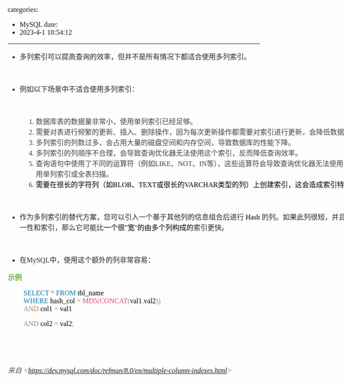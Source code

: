 categories:
- MySQL
date:
- 2023-4-1 10:54:12
---

<body lang=zh-CN style='font-family:"Microsoft YaHei UI";font-size:12.0pt'>
<!--StartFragment-->

<div style='direction:ltr;border-width:100%'>

<div style='direction:ltr;margin-top:0in;margin-left:0in;width:9.2055in'>

<div style='direction:ltr;margin-top:0in;margin-left:0in;width:9.2055in'>

<ul type=disc style='direction:ltr;unicode-bidi:embed;margin-top:0in;
 margin-bottom:0in'>
 <li style='margin-top:0;margin-bottom:0;vertical-align:middle;color:#24292E'><span
     style='font-family:"Microsoft YaHei UI";font-size:12.0pt'>多列索引可以提高查询的效率，但并不是所有情况下都适合使用多列索引。</span></li>
</ul>

<p style='margin-left:.375in;font-family:"Comic Sans MS";font-size:
12.0pt;color:#24292E'>&nbsp;</p>

<ul type=disc style='direction:ltr;unicode-bidi:embed;margin-top:0in;
 margin-bottom:0in'>
 <li style='margin-top:0;margin-bottom:0;vertical-align:middle;color:#24292E'><span
     style='font-family:"Microsoft YaHei UI";font-size:12.0pt'>例如以下场景中不适合使用多列索引：</span></li>
</ul>

<p style='margin-left:.375in;font-family:"Comic Sans MS";font-size:
12.0pt;color:#24292E'>&nbsp;</p>

<ol type=1 style='direction:ltr;unicode-bidi:embed;margin-top:0in;margin-bottom:
 0in;font-family:"Comic Sans MS";font-size:12.0pt;font-weight:normal;
 font-style:normal;margin-left:37px'>
 <li value=1 style='margin-top:0;margin-bottom:0;vertical-align:middle;
     color:#444444'><span style='font-family:"Microsoft YaHei UI";font-size:
     12.0pt;font-weight:normal;font-style:normal;font-family:"Microsoft YaHei UI";
     font-size:12.0pt'>数据库表的数据量非常小，使用单列索引已经足够。</span></li>
 <li style='margin-top:0;margin-bottom:0;vertical-align:middle;color:#444444'><span
     style='font-family:"Microsoft YaHei UI";font-size:12.0pt'>需要对表进行频繁的更新、插入、删除操作，因为每次更新操作都需要对索引进行更新，会降低数据库的性能。</span></li>
 <li style='margin-top:0;margin-bottom:0;vertical-align:middle;color:#444444'><span
     style='font-family:"Microsoft YaHei UI";font-size:12.0pt'>多列索引的列数过多，会占用大量的磁盘空间和内存空间，导致数据库的性能下降。</span></li>
 <li style='margin-top:0;margin-bottom:0;vertical-align:middle;color:#444444'><span
     style='font-family:"Microsoft YaHei UI";font-size:12.0pt'>多列索引的列顺序不合理，会导致查询优化器无法使用这个索引，反而降低查询效率。</span></li>
 <li style='margin-top:0;margin-bottom:0;vertical-align:middle;color:#444444'><span
     style='font-family:"Microsoft YaHei UI";font-size:12.0pt'>查询语句中使用了不同的运算符（例如</span><span
     style='font-family:"Comic Sans MS";font-size:12.0pt'>LIKE</span><span
     style='font-family:"Microsoft YaHei UI";font-size:12.0pt'>、</span><span
     style='font-family:"Comic Sans MS";font-size:12.0pt'>NOT</span><span
     style='font-family:"Microsoft YaHei UI";font-size:12.0pt'>、</span><span
     style='font-family:"Comic Sans MS";font-size:12.0pt'>IN</span><span
     style='font-family:"Microsoft YaHei UI";font-size:12.0pt'>等），这些运算符会导致查询优化器无法使用多列索引，而使用单列索引或全表扫描。</span></li>
 <li style='margin-top:0;margin-bottom:0;vertical-align:middle;color:#444444'><span
     style='font-family:"Microsoft YaHei UI";font-size:12.0pt;color:black'>需要在很长的字符列（如</span><span
     style='font-family:"Comic Sans MS";font-size:12.0pt;color:black'>BLOB</span><span
     style='font-family:"Microsoft YaHei UI";font-size:12.0pt;color:black'>、</span><span
     style='font-family:"Comic Sans MS";font-size:12.0pt;color:black'>TEXT</span><span
     style='font-family:"Microsoft YaHei UI";font-size:12.0pt;color:black'>或很长的</span><span
     style='font-family:"Comic Sans MS";font-size:12.0pt;color:black'>VARCHAR</span><span
     style='font-family:"Microsoft YaHei UI";font-size:12.0pt;color:black'>类型的列）上创建索引，这会造成索引特别大且慢</span></li>
</ol>

<p style='margin-left:.375in;font-family:"Comic Sans MS";font-size:
12.0pt;color:#24292E'>&nbsp;</p>

<ul type=disc style='direction:ltr;unicode-bidi:embed;margin-top:0in;
 margin-bottom:0in'>
 <li style='margin-top:0;margin-bottom:0;vertical-align:middle;color:#24292E'><span
     style='font-family:"Microsoft YaHei UI";font-size:12.0pt;color:#24292E'
     lang=zh-CN>作为多列索引的替代方案，您可以引入一个基于其他列的信息组合后进行</span><span style='font-family:
     "Comic Sans MS";font-size:12.0pt;color:#24292E' lang=en-US> </span><span
     style='font-family:"Comic Sans MS";font-size:12.0pt;color:black'
     lang=zh-CN>Hash</span><span style='font-family:"Comic Sans MS";font-size:
     12.0pt;color:#24292E' lang=en-US> </span><span style='font-family:"Microsoft YaHei UI";
     font-size:12.0pt;color:#24292E' lang=zh-CN>的列。如果此列很短，并且具有合理的唯一性和索引，那么它可能比</span><span
     style='font-family:"Microsoft YaHei UI";font-size:12.0pt;color:black'
     lang=zh-CN>一个很</span><span style='font-family:"Comic Sans MS";font-size:
     12.0pt;color:black' lang=zh-CN>&quot;</span><span style='font-family:"Microsoft YaHei UI";
     font-size:12.0pt;color:black' lang=zh-CN>宽</span><span style='font-family:
     "Comic Sans MS";font-size:12.0pt;color:black' lang=zh-CN>&quot;</span><span
     style='font-family:"Microsoft YaHei UI";font-size:12.0pt;color:black'
     lang=zh-CN>的由多个列构成的</span><span style='font-family:"Microsoft YaHei UI";
     font-size:12.0pt;color:#24292E' lang=zh-CN>索引更快。</span></li>
</ul>

<p style='margin-left:.375in;font-family:"Comic Sans MS";font-size:
12.0pt;color:#24292E'>&nbsp;</p>

<ul type=disc style='direction:ltr;unicode-bidi:embed;margin-top:0in;
 margin-bottom:0in'>
 <li style='margin-top:0;margin-bottom:0;vertical-align:middle;color:#24292E'><span
     style='font-family:"Microsoft YaHei UI";font-size:12.0pt'>在</span><span
     style='font-family:"Comic Sans MS";font-size:12.0pt'>MySQL</span><span
     style='font-family:"Microsoft YaHei UI";font-size:12.0pt'>中，使用这个额外的列非常容易：</span></li>
</ul>

<p style='font-family:"Microsoft YaHei UI";font-size:12.0pt;
color:#70AD47'><span style='font-weight:bold'>示例</span></p>

<p style='margin-left:.375in;font-family:"Comic Sans MS";font-size:
12.0pt'><span style='color:#0077AA' lang=zh-CN>SELECT </span><span
style='color:#A67F59' lang=zh-CN>* </span><span style='color:#0077AA'
lang=zh-CN>FROM</span><span style='color:black' lang=zh-CN> tbl_name<br>
</span><span style='color:#0077AA' lang=zh-CN>WHERE</span><span
style='color:black' lang=zh-CN> hash_col</span><span style='color:black'
lang=en-US> </span><span style='color:#A67F59' lang=zh-CN>=</span><span
style='color:#A67F59' lang=en-US> </span><span style='color:#DD4A68'
lang=zh-CN>MD5</span><span style='color:#909090' lang=zh-CN>(</span><span
style='color:#DD4A68' lang=zh-CN>CONCAT</span><span style='color:#909090'
lang=zh-CN>(</span><span style='color:black' lang=zh-CN>val1</span><span
style='color:#909090' lang=zh-CN>,</span><span style='color:black' lang=zh-CN>val2</span><span
style='color:#909090' lang=zh-CN>))</span><span style='color:black' lang=zh-CN><br>
</span><span style='color:#A67F59' lang=zh-CN>AND</span><span style='color:
black' lang=zh-CN> col1</span><span style='color:black' lang=en-US> </span><span
style='color:#A67F59' lang=zh-CN>=</span><span style='color:#A67F59'
lang=en-US> </span><span style='color:black' lang=zh-CN>val1 </span></p>

<p style='margin-left:.375in;font-family:"Comic Sans MS";font-size:
12.0pt'><span style='color:#A67F59' lang=zh-CN>AND</span><span
style='color:black' lang=zh-CN> col2</span><span style='color:black'
lang=en-US> </span><span style='color:#A67F59' lang=zh-CN>=</span><span
style='color:#A67F59' lang=en-US> </span><span style='color:black' lang=zh-CN>val2</span><span
style='color:#909090' lang=zh-CN>;</span></p>

<p style='font-family:"Comic Sans MS";font-size:12.0pt'>&nbsp;</p>

<p style='font-family:"Comic Sans MS";font-size:12.0pt'>&nbsp;</p>

<p><cite style='font-size:12.0pt;color:#595959'><span
style='font-family:"Microsoft YaHei UI"'>来自</span><span style='font-family:
"Comic Sans MS"'> &lt;</span><a
href="https://dev.mysql.com/doc/refman/8.0/en/multiple-column-indexes.html"><span
style='font-family:"Comic Sans MS"'>https://dev.mysql.com/doc/refman/8.0/en/multiple-column-indexes.html</span></a><span
style='font-family:"Comic Sans MS"'>&gt; </span></cite></p>

</div>

</div>

</div>

<!--EndFragment-->
</body>